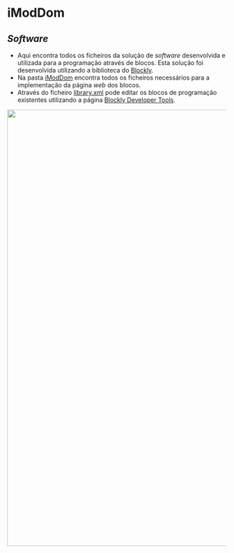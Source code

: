 # iModDom
## *Software*
- Aqui encontra todos os ficheiros da solução de *software* desenvolvida e utilizada para a programação através de blocos. Esta solução foi desenvolvida utilizando a biblioteca do [Blockly](https://github.com/google/blockly#blockly- "Blockly").
- Na pasta [iModDom](https://github.com/ipleiria-robotics/iModDom/tree/main/1_Documentacao/3_Software/iModDom "iModDom") encontra todos os ficheiros necessários para a implementação da página *web* dos blocos.
- Através do ficheiro [library.xml](https://github.com/ipleiria-robotics/iModDom/blob/main/1_Documentacao/3_Software/library.xml "library.xml") pode editar os blocos de programação existentes utilizando a página [Blockly Developer Tools](https://blockly-demo.appspot.com/static/demos/blockfactory/index.html "Blockly Developer Tools").

<img src="https://user-images.githubusercontent.com/75946345/122371175-92fb9e00-cf57-11eb-8695-db155dab784b.png" width="1000" >
